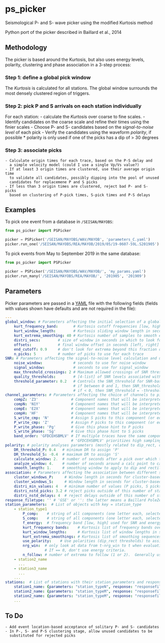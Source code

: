 # ps_picker

Seismological P- and S- wave picker using the modified Kurtosis method

Python port of the picker described in Baillard et al., 2014 

## Methodology
The picker is based around the Kurtosis, but also uses energy levels, polarity,
clustering and phase association in a 3-step process:

### Step 1: define a global pick window

The *Kurtosis* is calculated for all stations.  The global window
surrounds the most densely clustered region of triggers.

### Step 2: pick P and S arrivals on each station individually

For each station:
    - calculate the *Kurtosi*s over coarse to fine scales.
    - Identify candidates on the coarse scale and refine their times using
      the finier scales
    - Choose P- and S- candidates based on the *signal-to-noise level* of
      each pick
    - Verify the candidates using the waveform *polarity*, if possible
       * polarity is only used if one of the picks has a dip of > 30 degrees

### Step 3: associate picks
    - Calculate origin times for each trace, based on the P-S delay and
      a simple velocity model (could I use a single Vp/Vs value?)
    - If at least 3 origin times are clustered, use their average origin time
      to validate all candidates, possibly dipping into the pool of unused
      candidates for replacemene P and S picks
    - If less than 3 origin times are clustered, reject bad P- and S- picks
      based on clustering of P-pick times, S-pick times and P-S delays

## Examples

To pick one event from a database in `/SEISAN/MAYOBS`:
```python
from ps_picker import PSPicker

picker = PSPicker('/SEISAN/MAYOBS/WAV/MAYOB', 'parameters_C.yaml')
picker.run_one('/SEISAN/MAYOBS/REA/MAYOB/2019/05/19-0607-59L.S201905')
```
To pick events from May to September 2019 in the same database:
```python
from ps_picker import PSPicker

picker = PSPicker('/SEISAN/MAYOBS/WAV/MAYOB/', 'my_params.yaml')
picker.run_many('/SEISAN/MAYOBS/REA/MAYOB/', '201905', '201909')
```
## Parameters
Picker parameters are passed in a
[YAML](https://tools.ietf.org/id/draft-pbryan-zyp-json-ref-03.html) file with
the following fields (fields with values shown have defaults and are not
required in the file):
```yaml
---
global_window: # Parameters affecting the initial selection of a global pick window across all stations using the distribution of kurtosis extrema)
    kurt_frequency_band:       # Kurtosis cutoff frequencies [low, high] for kurtosis calculation
    kurt_window_length:        # Kurtosis sliding window length in seconds for kurtosis calculation
    kurt_extrema_smoothing: 40 # Kurtosis number of samples to smooth extrema by when looking for pick
    distri_secs:        # size of window in seconds in which to look for the maximum # of picks
    offsets:            # final window offset in seconds [left, right] from peak distribution
    end_cutoff: 0.9     # don't look for extrema beyond this fraction of the overall time
    n_picks: 5          # number of picks to use for each trace
SNR: # Parameters affecting the signal-to-noise level calculation and use
    noise_window:              # seconds to use for noise window
    signal_window:             # seconds to use for signal_window
    max_threshold_crossings: 2 # Maximum allowed crossings of SNR threshold within global window
    quality_thresholds:        # [4-list] of SNR levels associated with quality levels '3', '2', '1' and '0'
    threshold_parameter: 0.2   # Controls the SNR_threshold for SNR-based quality evaluation
                               # if between 0 and 1, then SNR_threshold = max(SNR)*threshold_parameter
                               # if < 0, then SNR_threshold = -threshold_parameter
channel_parameters: # Parameters affecting the choice of channels to pick on and save to
    compZ: 'Z3'               # Component names that will be interpreted as 'Z'
    compN: 'N1Y'              # Component names that will be interpreted as 'N'
    compE: 'E2X'              # Component names that will be interpreted as 'E'
    compH: 'HF'               # Component names that will be interpreted as 'H'
    S_write_cmp: 'N'          # Assign S picks to this component (or equivalent as defined above)
    P_write_cmp: 'Z'          # Assign P picks to this component (or equivalent as defined above)
    P_write_phase: 'Pg'       # Give this phase hint to P picks
    S_write_phase: 'Sg'       # Give this phase hint to S picks
    band_order: 'GFDCEHSBMLV' # If multiple traces have the same component, chose the one with the earliest listed band code
                              # 'GFDCEHSBMLV' prioritizes high sampling rates over low, and short period over broadband
polarity: # polarity analyses parameters (mostly related to dip_rect, or DR, see Baillard et al 2014)
    DR_threshold_P: 0.4   # minimum DR to assign 'P'
    DR_threshold_S: -0.4  # maximum DR to assign 'S'
    calculate_window: 2.  # number of seconds after a pick over which to calculate dip_rect
    analyze_window: 4.    # number of seconds around a calc point to calculate polarity
    smooth_length: 1.     # smoothing window to apply to dip and rectilinearity when calculating DR
association: # Parameters affecting the association between different stations
    cluster_windows_P:     # Window length in seconds for cluster-based rejection of P arrivals
    cluster_windows_S:     # Window length in seconds for cluster-based rejection of S arrivals
    distri_min_values: 4   # minimum number of values (P picks, S picks, or PS-times) needed for distribution-based rejection
    distri_nstd_picks: 3.2 # reject picks outside of this number of standard deviations
    distri_nstd_delays: 4  # reject delays outside of this number of standard deviations
response_filetype: '' # 'GSE' or '': the latter means a Baillard PoleZeros-type format
station_parameters:  # List of objects with key = station_type
    - station_type1
        P_comp:    # string of all components (one letter each, selected from 'ZNEH') used for P-picks
        S_comp:    # string of all components (one letter each, selected from 'ZNEH') used for S-picks
        f_energy:  # frequency band [low, high] used for SNR and energy calculations
        kurt_frequency bands:    # Kurtosis list of frequency bands over which to run Kurtosis, e.g.[[3, 15], [8, 30]]
        kurt_window_lengths:     # Kurtosis list of window lengths in seconds, e.g. [0.3, 0.5, 1, 2, 4, 8]
        kurt_extrema_smoothings: # Kurtosis list of smoothing sequences in samples, e.g. [2, 4, 6, 8, 10, 20, 30, 40, 50]
        use_polarity:    # Use polarities (dip_rect thresholds) to assign P and S picks
        nrg_win:  # only look at data from t-nrg_win to t when evaluating energy, where t is the time of the peak waveform energy.
                  # If == 0, don't use energy criteria.
        n_follow: # number of extrema to follow (1 or 2).  Generally use 2 (S and P) unless data are problematic
    - station2_name
      ...
    - station3_name
      ...
    ...
stations:  # List of stations with their station_parameters and responsefiles
    station1_name: {parameters: "station_typeN", response: "responsefilename"}
    station2_name: {parameters: "station_typeM", response: "responsefilename"}
    station2_name: {parameters: "station_typeM", response: "responsefilename"}
    ...    
```

## To Do

    - Add event location-based acceptance of solitary P- and S- candidates
    - In P-, S- and P-S clustering stage, allow unused candidates to be
      substituted for rejected picks